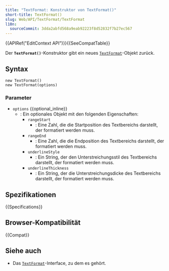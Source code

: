 ```yaml
---
title: "TextFormat: Konstruktor von TextFormat()"
short-title: TextFormat()
slug: Web/API/TextFormat/TextFormat
l10n:
  sourceCommit: 3dda2abfd568a9eab92223f8d52832f7b27ec567
---
```


{{APIRef("EditContext API")}}{{SeeCompatTable}}

Der **`TextFormat()`**-Konstruktor gibt ein neues [`TextFormat`](/de/docs/Web/API/TextFormat)-Objekt zurück.

## Syntax

```js-nolint
new TextFormat()
new TextFormat(options)
```

### Parameter

- `options` {{optional_inline}}
  - : Ein optionales Objekt mit den folgenden Eigenschaften:
    - `rangeStart`
      - : Eine Zahl, die die Startposition des Textbereichs darstellt, der formatiert werden muss.
    - `rangeEnd`
      - : Eine Zahl, die die Endposition des Textbereichs darstellt, der formatiert werden muss.
    - `underlineStyle`
      - : Ein String, der den Unterstreichungsstil des Textbereichs darstellt, der formatiert werden muss.
    - `underlineThickness`
      - : Ein String, der die Unterstreichungsdicke des Textbereichs darstellt, der formatiert werden muss.

## Spezifikationen

{{Specifications}}

## Browser-Kompatibilität

{{Compat}}

## Siehe auch

- Das [`TextFormat`](/de/docs/Web/API/TextFormat)-Interface, zu dem es gehört.
